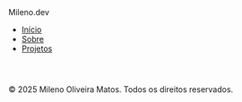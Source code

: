 <!DOCTYPE html>
<html lang="pt-BR">
<head>
  <meta charset="UTF-8" />
  <meta name="viewport" content="width=device-width, initial-scale=1.0" />
  <title>Início | Mileno Oliveira Matos</title>
  <link rel="stylesheet" href="assets/css/style.css" />
  <link href="https://fonts.googleapis.com/css2?family=Roboto:wght@300;500;700&display=swap" rel="stylesheet" />
</head>
<body>
  <nav>
    <div class="logo">Mileno.dev</div>
    <ul class="nav-links">
      <li><a href="index.html" class="active">Início</a></li>
      <li><a href="sobre.html">Sobre</a></li>
      <li><a href="projetos.html">Projetos</a></li>
    </ul>
  </nav>
  <header class="hero">
    <canvas id="background-canvas"></canvas>
    <div class="animation-container">
      <h1 id="welcome-text"></h1>
    </div>
  </header>

  <footer>
    <p>© 2025 Mileno Oliveira Matos. Todos os direitos reservados.</p>
  </footer>

  <script src="assets/js/welcome-animation.js"></script>
</body>
</html>

